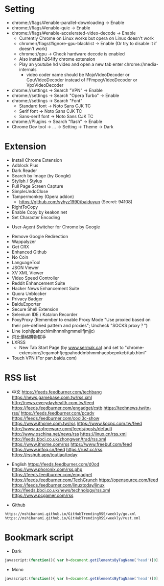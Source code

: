 Setting
=====
* chrome://flags/#enable-parallel-downloading -> Enable
* chrome://flags/#enable-quic -> Enable
* chrome://flags/#enable-accelerated-video-decode -> Enable
    * Currently Chrome on Linux works but opera on Linux doesn't work
    * chrome://flags/#ignore-gpu-blacklist -> Enable (Or try to disable it if doesn't work)
    * chrome://gpu -> Check hardware decode is enabled
    * Also install h264ify chrome extension
    * Play an youtube hd video and open a new tab enter chrome://media-internals
        * video coder name should be MojoVideoDecoder or GpuVideoDecoder instead of FFmpegVideoDecoder or VpxVideoDecoder
* chrome://settings -> Search "VPN" -> Enable
* chrome://settings -> Search "Opera Turbo" -> Enable
* chrome://settings -> Search "Font"
    * Standard font -> Noto Sans CJK TC
    * Serif font -> Noto Sans CJK TC
    * Sans-serif font -> Noto Sans CJK TC
* chrome://Plugins -> Search "flash" -> Enable
* Chrome Dev tool -> ... -> Setting -> Theme -> Dark

Extension
=====
* Install Chrome Extension
* Adblock Plus
* Dark Reader
* Search by Image (by Google)
* Stylish / Stylus
* Full Page Screen Capture
* SimpleUndoClose
* Tampermonkey (Opera addon)
    * https://github.com/syhyz1990/baiduyun (Secret: 94108)
* RightToCopy
* Enable Copy by keakon.net
* Set Character Encoding
<!-- * HackBar -->
* User-Agent Switcher for Chrome by Google
<!-- * HTTPS Everywhere -->
<!-- * Disconnect -->
* Remove Google Redirection
* Wappalyzer
* Get CRX
* Enhanced Github
* No Coin
* LanguageTool
* JSON Viewer
* XV XML Viewer
* Video Speed Controller
* Reddit Enhancement Suite
* Hacker News Enhancement Suite
* Quora Unblocker
* Privacy Badger
* BaiduExporter
* Secure Shell Extension
* Selenium IDE / Katalon Recorder
* FoxyProxy (Remember to enable Proxy Mode "Use proxied based on their pre-defined pattern and proxies"; Uncheck "SOCKS proxy？")
* Line (ophjlpahpchlmihnnnihgmmeilfjmjjc)
* 飛比價格購物幫手
* LXRSS
    * New Tab Start Page (by www.sermak.ca) and set to "chrome-extension://egamohfjegpahoddmbhmmhacpbepnkcb/tab.html"
* Touch VPN (For pan.baidu.com)

RSS list
=====
* 中文
https://feeds.feedburner.com/techbang
https://news.gamebase.com.tw/rss.xml
http://news.everydayhealth.com.tw/feed
https://feeds.feedburner.com/engadget/cstb
https://technews.tw/tn-rss/
https://feeds.feedburner.com/pcadv
https://feeds.feedburner.com/cool3c-show
https://www.ithome.com.tw/rss
https://www.kocpc.com.tw/feed
http://www.azofreeware.com/feeds/posts/default
http://www.oschina.net/news/rss
https://linux.cn/rss.xml
http://feeds.bbci.co.uk/zhongwen/trad/rss.xml
https://www.ithome.com/rss
https://www.freebuf.com/feed
https://www.infoq.cn/feed
https://rust.cc/rss
https://rsshub.app/toutiao/today

* English
https://feeds.feedburner.com/d0od
https://www.phoronix.com/rss.php
https://feeds.feedburner.com/engadget
https://feeds.feedburner.com/TechCrunch
https://opensource.com/feed
https://feeds.feedburner.com/linuxtoday/linux
http://feeds.bbci.co.uk/news/technology/rss.xml
https://www.pcgamer.com/rss

* Github
```
https://mshibanami.github.io/GitHubTrendingRSS/weekly/go.xml
https://mshibanami.github.io/GitHubTrendingRSS/weekly/rust.xml
```


Bookmark script
=====
* Dark
```javascript
javascript:(function(){ var h=document.getElementsByTagName('head')[0],s=document.createElement('style');s.setAttribute('type','text/css'); s.appendChild(document.createTextNode('html{-webkit-filter:invert(100%) hue-rotate(180deg) contrast(70%) !important; background: #fff;} .line-content {background-color: #fefefe;}'));h.appendChild(s); })()
```
* Mono
```javascript
javascript:(function(){ var h=document.getElementsByTagName('head')[0],s=document.createElement('style');s.setAttribute('type','text/css'); s.appendChild(document.createTextNode('@font-face{font-family:ASCII;src:local("Ubuntu Mono"),local("Consolas");unicode-range:U+00-7F,U+FF01-FF5E}@font-face{font-family:CJK;src:local("Droid Sans Fallback"),local("DroidMono"),local("Wenquanyi Micro Hei"),local("WenQuanYi Zen Hei"),local("Sarasa Mono TC"),local("Microsoft JhengHei"),local("Microsoft YaHei");unicode-range:U+2E80-FAFF}*,* *,[class],[id],[name]{font-family:ASCII,CJK,sans-serif!important;font-weight:400!important}'));h.appendChild(s); })()
```
